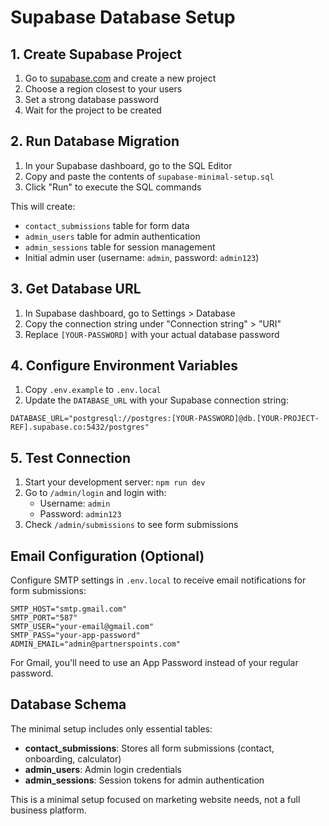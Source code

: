 # Supabase Database Setup

## 1. Create Supabase Project
1. Go to [supabase.com](https://supabase.com) and create a new project
2. Choose a region closest to your users
3. Set a strong database password
4. Wait for the project to be created

## 2. Run Database Migration
1. In your Supabase dashboard, go to the SQL Editor
2. Copy and paste the contents of `supabase-minimal-setup.sql`
3. Click "Run" to execute the SQL commands

This will create:
- `contact_submissions` table for form data
- `admin_users` table for admin authentication  
- `admin_sessions` table for session management
- Initial admin user (username: `admin`, password: `admin123`)

## 3. Get Database URL
1. In Supabase dashboard, go to Settings > Database
2. Copy the connection string under "Connection string" > "URI"
3. Replace `[YOUR-PASSWORD]` with your actual database password

## 4. Configure Environment Variables
1. Copy `.env.example` to `.env.local`
2. Update the `DATABASE_URL` with your Supabase connection string:
```
DATABASE_URL="postgresql://postgres:[YOUR-PASSWORD]@db.[YOUR-PROJECT-REF].supabase.co:5432/postgres"
```

## 5. Test Connection
1. Start your development server: `npm run dev`
2. Go to `/admin/login` and login with:
   - Username: `admin`
   - Password: `admin123`
3. Check `/admin/submissions` to see form submissions

## Email Configuration (Optional)
Configure SMTP settings in `.env.local` to receive email notifications for form submissions:
```
SMTP_HOST="smtp.gmail.com"
SMTP_PORT="587"
SMTP_USER="your-email@gmail.com"
SMTP_PASS="your-app-password"
ADMIN_EMAIL="admin@partnerspoints.com"
```

For Gmail, you'll need to use an App Password instead of your regular password.

## Database Schema
The minimal setup includes only essential tables:
- **contact_submissions**: Stores all form submissions (contact, onboarding, calculator)
- **admin_users**: Admin login credentials
- **admin_sessions**: Session tokens for admin authentication

This is a minimal setup focused on marketing website needs, not a full business platform.